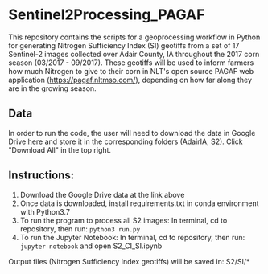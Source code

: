 # Sentinel2Processing_PAGAF
This repository contains the scripts for a geoprocessing workflow in Python for generating Nitrogen Sufficiency Index (SI) geotiffs from a set of 17 Sentinel-2 images collected over Adair County, IA throughout the 2017 corn season (03/2017 - 09/2017). These geotiffs will be used to inform farmers how much Nitrogen to give to their corn in NLT's open source PAGAF web application (https://pagaf.nltmso.com/), depending on how far along they are in the growing season.

## Data
In order to run the code, the user will need to download the data in Google Drive [here](https://drive.google.com/drive/folders/1Z-Lx7nn8cJ75duBPO8Hxho4jfQkWxyfn?usp=sharing) and store it in the corresponding folders (AdairIA, S2). Click "Download All" in the top right.

## Instructions:
1. Download the Google Drive data at the link above
2. Once data is downloaded, install requirements.txt in conda environment with Python3.7
3. To run the program to process all S2 images: In terminal, cd to repository, then run: `python3 run.py`
5. To run the Jupyter Notebook: In terminal, cd to repository, then run: `jupyter notebook` and open S2_CI_SI.ipynb


Output files (Nitrogen Sufficiency Index geotiffs) will be saved in: S2/SI/*
